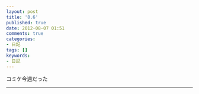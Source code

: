 ```yaml
---
layout: post
title: '8.6'
published: true
date: 2012-08-07 01:51
comments: true
categories:
- 日記
tags: []
keywords:
- 日記
---
```

コミケ今週だった

---

